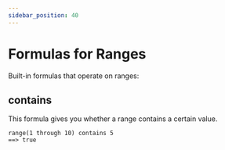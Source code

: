 ```yaml
---
sidebar_position: 40
---
```


# Formulas for Ranges

Built-in formulas that operate on ranges:

## contains

This formula gives you whether a range contains a certain value.

```deci live
range(1 through 10) contains 5
==> true
```

